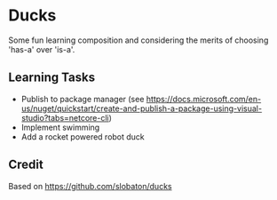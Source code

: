 # Ducks
Some fun learning composition and considering the merits of choosing 'has-a' over 'is-a'.


## Learning Tasks
* Publish to package manager (see https://docs.microsoft.com/en-us/nuget/quickstart/create-and-publish-a-package-using-visual-studio?tabs=netcore-cli)
* Implement swimming
* Add a rocket powered robot duck

## Credit
Based on https://github.com/slobaton/ducks
